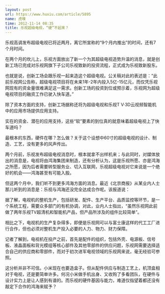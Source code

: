 ```yaml
---
layout: post
url: https://www.huxiu.com/article/5895
name: 虎嗅
time: 2012-11-14 08:35
title: 乐视超级电视，“硬”不起来？
---
```

乐视高调发布超级电视已将近两月，离它所宣称的“9个月内推出”的时间，还有7个月时间。

在两个月的坎儿上，乐视方面放出了新一个为其超级电视造势升温的消息，就是创新工场已完成对乐视网旗下子公司乐视致新的投资流程，正式成为乐视致新股东。

也就是说，创新工场会跟乐视一起来造这个超级电视。公关稿对此的表述是：“此前乐视网公告称，超级电视项目将在未来1年-2年内投入5亿-15亿元，而仅凭乐视网现有的资金量很难满足这一需求。创新工场的投资到位或预示着，乐视网为超级电视项目的融资工作已驶入快车道。”

除了资本方面的支持，创新工场据称还将为超级电视和乐视T V·3D云视频智能机中的应用市场提供应用支持。

实在的资金、潜在的应用支持，这些“软”要素的到位真的就意味着超级电视上了快车道吗？

最根本的东西，硬件在哪？怎么做？关于这个设想中60寸的超级电视的设计、制造、工艺，没有更多的风声传出。

两个月前，乐视发布超级电视消息时，根本就拿不出样机来；与此同时，对媒体放出的消息是，电视将由鸿海集团来制造，还有分析认为，这是乐视所愿、亦是鸿海之所愿，因为后者需要转型服务业、切入互联网，乐视超级电视对它来说是一个绝好的机会——鸿海甚至有可能入股。

但这两个月中，我们听不到更多鸿海方面的消息。最近《北京商报》从某业内人士那儿听到的消息是：乐视与鸿海还没完全达成合作呢。该报道说：

据了解，电视机的整机生产，包括研发、配件、生产平台、品质监控等环节，是一个系统工程，需要众多部门的有机协调，对此，业内人士指出，“虽然乐视网此前做了两年乐视TV超清机和智能机产品，但产品所涉及的组件比较简单”。

相比之下，电视机的生产复杂得多，即便是乐视网可以与富士康这样的代工工厂进行合作，但也必须对整机生产投入必要的人力、物力、财力保障。

记者了解到，电视机在投产之前，首先是配件的组织，包括外壳、电源板、信号板、液晶面板和背光模组等核心部件及其他零部件的供应问题，乐视网需要选择适合自己的供应商和零部件，而对于初次进军电视领域的乐视网来说，毫无经验可参照。

这分析并非不可信。小米现在也要造盒子。但从配件供应与制造工艺上，机顶盒相对于电视，还是要简单许多。何况小米做手机出身、又收购了多看团队，在硬件与设计实力上是让人感到有谱的。而乐视的硬件基因与能力，难道仅指望着都还没有敲定下合作的鸿海来赋予？

